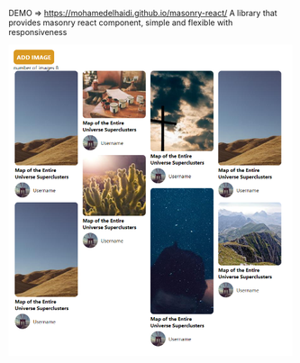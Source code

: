 DEMO => https://mohamedelhaidi.github.io/masonry-react/
A library that provides masonry react component, simple and flexible with responsiveness

![alt text](https://github.com/mohamedElhaidi/masonry-react/blob/main/samples/sample2.png?raw=true)
